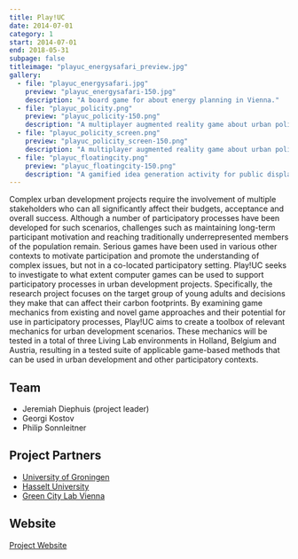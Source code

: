 ```yaml
---
title: Play!UC
date: 2014-07-01
category: 1
start: 2014-07-01
end: 2018-05-31
subpage: false
titleimage: "playuc_energysafari_preview.jpg"
gallery:
  - file: "playuc_energysafari.jpg"
    preview: "playuc_energysafari-150.jpg"
    description: "A board game for about energy planning in Vienna."
  - file: "playuc_policity.png"
    preview: "playuc_policity-150.png"
    description: "A multiplayer augmented reality game about urban policy."
  - file: "playuc_policity_screen.png"
    preview: "playuc_policity_screen-150.png"
    description: "A multiplayer augmented reality game about urban policy."
  - file: "playuc_floatingcity.png"
    preview: "playuc_floatingcity-150.png"
    description: "A gamified idea generation activity for public displays."
---
```


Complex urban development projects require the involvement of multiple stakeholders who can all significantly affect their budgets, acceptance and overall success. Although a number of participatory processes have been developed for such scenarios, challenges such as maintaining long-term participant motivation and reaching traditionally underrepresented members of the population remain. Serious games have been used in various other contexts to motivate participation and promote the understanding of complex issues, but not in a co-located participatory setting. Play!UC seeks to investigate to what extent computer games can be used to support participatory processes in urban development projects. Specifically, the research project focuses on the target group of young adults and decisions they make that can affect their carbon footprints. By examining game mechanics from existing and novel game approaches and their potential for use in participatory processes, Play!UC aims to create a toolbox of relevant mechanics for urban development scenarios. These mechanics will be tested in a total of three Living Lab environments in Holland, Belgium and Austria, resulting in a tested suite of applicable game-based methods that can be used in urban development and other participatory contexts.

## Team

* Jeremiah Diephuis (project leader)
* Georgi Kostov
* Philip Sonnleitner

## Project Partners

* [University of Groningen](http://www.rug.nl/)
* [Hasselt University](http://www.uhasselt.be/)
* [Green City Lab Vienna](http://www.greencitylab.at/)

## Website

[Project Website](http://play-uc.net/)
